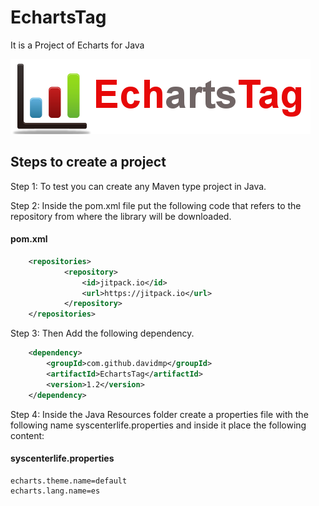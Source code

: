 # EchartsTag
It is a Project of Echarts for Java

![](LogoEchartsTag.png)

## Steps to create a project

Step 1: To test you can create any Maven type project in Java.

Step 2: Inside the pom.xml file put the following code that refers to the repository from where the library will be downloaded.
#### pom.xml
```xml
    <repositories>
            <repository>
                <id>jitpack.io</id>
                <url>https://jitpack.io</url>
            </repository>
    </repositories>
```
Step 3: Then Add the following dependency.

```xml
	<dependency>
	    <groupId>com.github.davidmp</groupId>
	    <artifactId>EchartsTag</artifactId>
	    <version>1.2</version>
	</dependency>
```
Step 4: Inside the Java Resources folder create a properties file with the following name syscenterlife.properties and inside it place the following content:
#### syscenterlife.properties
```properties
echarts.theme.name=default
echarts.lang.name=es
```
